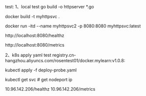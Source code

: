 test:
1、local test
go build -o httpserver *.go

docker build -t myhttpsvc .

docker run -itd --name myhttpsvc2 -p 8080:8080 myhttpsvc:latest


http://localhost:8080/healthz

http://localhost:8080/metrics


2、k8s apply yaml test registry.cn-hangzhou.aliyuncs.com/rosentest01/docker.mylearn:v1.0.8:

kubectl apply -f deploy-probe.yaml

kubectl get svc # get nodeport ip

10.96.142.206/healthz
10.96.142.206/metrics
